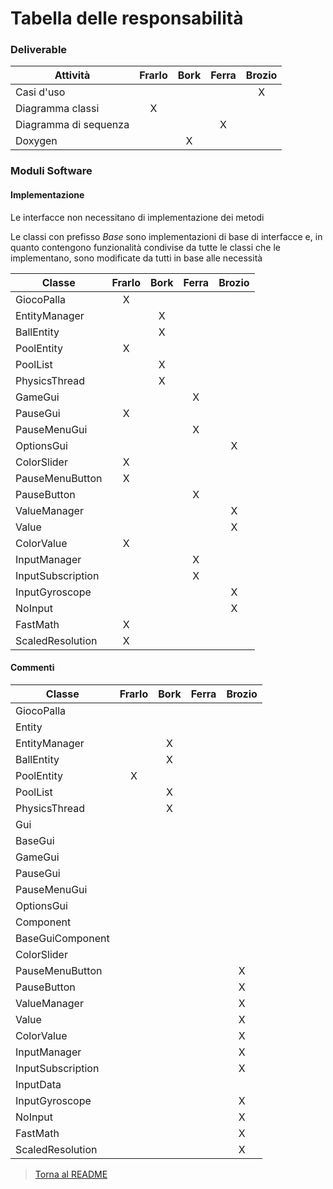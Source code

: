 # Tabella delle responsabilità

### Deliverable

| Attività                      | Frarlo | Bork | Ferra | Brozio |
| ----------------------------- |:------:|:----:|:-----:|:------:|
|Casi d'uso|                    |        |      |X      |        |
|Diagramma classi               |X       |      |       |        |
|Diagramma di sequenza          |        |      |X      |        |
|Doxygen                        |        |X     |       |        |

### Moduli Software

#### Implementazione

Le interfacce non necessitano di implementazione dei metodi

Le classi con prefisso _Base_ sono implementazioni di base di interfacce e, 
in quanto contengono funzionalità condivise da tutte le classi che le implementano, 
sono modificate da tutti in base alle necessità

| Classe                        | Frarlo | Bork | Ferra | Brozio |
| ----------------------------- |:------:|:----:|:-----:|:------:|
|GiocoPalla                     |X       |      |       |        |
|EntityManager                  |        |X     |       |        |
|BallEntity                     |        |X     |       |        |
|PoolEntity                     |X       |      |       |        |
|PoolList                       |        |X     |       |        |
|PhysicsThread                  |        |X     |       |        |
|GameGui                        |        |      |X      |        |
|PauseGui                       |X       |      |       |        |
|PauseMenuGui                   |        |      |X      |        |
|OptionsGui                     |        |      |       |X       |
|ColorSlider                    |X       |      |       |        |
|PauseMenuButton                |X       |      |       |        |
|PauseButton                    |        |      |X      |        |
|ValueManager                   |        |      |       |X       |
|Value                          |        |      |       |X       |
|ColorValue                     |X       |      |       |        |
|InputManager                   |        |      |X      |        |
|InputSubscription              |        |      |X      |        |
|InputGyroscope                 |        |      |       |X       |
|NoInput                        |        |      |       |X       |
|FastMath                       |X       |      |       |        |
|ScaledResolution               |X       |      |       |        |

#### Commenti

| Classe                        | Frarlo | Bork | Ferra | Brozio |
| ----------------------------- |:------:|:----:|:-----:|:------:|
|GiocoPalla                     |        |      |       |        |
|Entity                         |        |      |       |        |
|EntityManager                  |        |X     |       |        |
|BallEntity                     |        |X     |       |        |
|PoolEntity                     |X       |      |       |        |
|PoolList                       |        |X     |       |        |
|PhysicsThread                  |        |X     |       |        |
|Gui                            |        |      |       |        |
|BaseGui                        |        |      |       |        |
|GameGui                        |        |      |       |        |
|PauseGui                       |        |      |       |        |
|PauseMenuGui                   |        |      |       |        |
|OptionsGui                     |        |      |       |        |
|Component                      |        |      |       |        |
|BaseGuiComponent               |        |      |       |        |
|ColorSlider                    |        |      |       |        |
|PauseMenuButton                |        |      |       |X       |
|PauseButton                    |        |      |       |X       |
|ValueManager                   |        |      |       |X       |
|Value                          |        |      |       |X       |
|ColorValue                     |        |      |       |X       |
|InputManager                   |        |      |       |X       |
|InputSubscription              |        |      |       |X       |
|InputData                      |        |      |       |        |
|InputGyroscope                 |        |      |       |X       |
|NoInput                        |        |      |       |X       |
|FastMath                       |        |      |       |X       |
|ScaledResolution               |        |      |       |X       |


> [Torna al README](../README.md)
